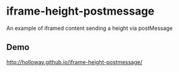 # iframe-height-postmessage
An example of iframed content sending a height via postMessage

## Demo

http://holloway.github.io/iframe-height-postmessage/